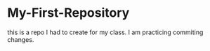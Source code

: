# My-First-Repository
this is a repo I had to create for my class. 
I am practicing commiting changes.
